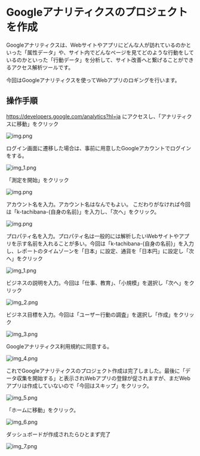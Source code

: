 # Googleアナリティクスのプロジェクトを作成

Googleアナリティクスは、Webサイトやアプリにどんな人が訪れているのかといった「属性データ」や、サイト内でどんなページを見てどのような行動をしているのかといった「行動データ」を分析して、サイト改善へと繋げることができるアクセス解析ツールです。

今回はGoogleアナリティクスを使ってWebアプリのロギングを行います。

## 操作手順

https://developers.google.com/analytics?hl=ja にアクセスし、「アナリティクスに移動」をクリック

![img.png](assets/img.png)

ログイン画面に遷移した場合は、事前に用意したGoogleアカウントでログインをする。

![img_1.png](assets/img_1.png)

「測定を開始」をクリック

![img.png](assets/sokutei.png)

アカウント名を入力。アカウント名はなんでもよい。 こだわりがなければ今回は「k-tachibana-{自身の名前}」を入力し、「次へ」をクリック。

![img.png](assets/img_0.png)

プロパティ名を入力。プロパティ名は一般的には解析したいWebサイトやアプリを示す名前を入れることが多い。今回は「k-tachibana-{自身の名前}」を入力し、レポートのタイムゾーンを「日本」に設定、通貨を「日本円」に設定し「次へ」をクリック

![img_1.png](assets/img_000.png)

ビジネスの説明を入力。今回は「仕事、教育」、「小規模」を選択し「次へ」をクリック

![img_2.png](assets/img_2.png)

ビジネス目標を入力。今回は「ユーザー行動の調査」を選択し「作成」をクリック

![img_3.png](assets/img_3.png)

Googleアナリティクス利用規約に同意する。

![img_4.png](assets/img_4.png)

これでGoogleアナリティクスのプロジェクト作成は完了しました。最後に「データ収集を開始する」と表示されWebアプリの登録が促されますが、まだWebアプリは作成していないので「今回はスキップ」をクリック。

![img_5.png](assets/img_5.png)

「ホームに移動」をクリック。

![img_6.png](assets/img_6.png)

ダッシュボードが作成されたらひとまず完了

![img_7.png](assets/img_7.png)